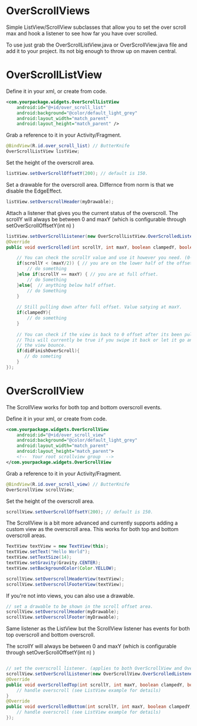 OverScrollViews
==================

Simple ListView/ScrollView subclasses that allow you to set the over scroll max and hook a listener to see how far you have over scrolled.

To use just grab the OverScrollListView.java or OverScrollView.java file and add it to your project. Its not big enough to throw up on maven central.

OverScrollListView
==================

Define it in your xml, or create from code.

```xml
<com.yourpackage.widgets.OverScrollListView
    android:id="@+id/over_scroll_list"
    android:background="@color/default_light_grey"
    android:layout_width="match_parent"
    android:layout_height="match_parent" />
```

Grab a reference to it in your Activity/Fragment.

```java
@BindView(R.id.over_scroll_list) // ButterKnife
OverScrollListView listView;
```

Set the height of the overscroll area.

```java
listView.setOverScrollOffsetY(200); // default is 150.  
```
Set a drawable for the overscroll area. Differnce from norm is that we disable the EdgeEffect.
```java
listView.setOverscrollHeader(myDrawable);
```
Attach a listener that gives you the current status of the overscroll. 
The scrollY will always be between 0 and maxY (which is configurable through setOverScrollOffsetY(int n) ) 
```java
listView.setOverScrollListener(new OverScrollListView.OverScrolledListener() {
@Override
public void overScrolled(int scrollY, int maxY, boolean clampedY, boolean didFinishOverScroll) {

    // You can check the scrollY value and use it however you need. (0-maxY)
    if(scrollY < (maxY/2)) { // you are on the lower half of the offset.
        // do something
    }else if(scrollY == maxY) { // you are at full offset.
        // do Something
    }else{  // anything below half offset.
        // do Something
    } 
    
    // Still pulling down after full offset. Value satying at maxY.
    if(clampedY){
        // do something
    }
    
    // You can check if the view is back to 0 offset after its been pulled.
    // This will currently be true if you swipe it back or let it go and let
    // the view bounce.
    if(didFinishOverScroll){
       // do someting
    }
});
```

OverScrollView
==================

The ScrollView works for both top and bottom overscroll events.

Define it in your xml, or create from code.
```xml
<com.yourpackage.widgets.OverScrollView
    android:id="@+id/over_scroll_view"
    android:background="@color/default_light_grey"
    android:layout_width="match_parent"
    android:layout_height="match_parent">
    <!--  Your root scrollview group  -->
</com.yourpackage.widgets.OverScrollView
```

Grab a reference to it in your Activity/Fragment.
```java
@BindView(R.id.over_scroll_view) // ButterKnife
OverScrollView scrollView;
```

Set the height of the overscroll area.
```java
scrollView.setOverScrollOffsetY(200); // default is 150.  
```
The ScrollView is a bit more advanced and currently supports adding a custom view as the overscroll area.
This works for both top and bottom overscroll areas.

```java
TextView textView = new TextView(this);
textView.setText("Hello World");
textView.setTextSize(14);
textView.setGravity(Gravity.CENTER);
textView.setBackgroundColor(Color.YELLOW);

scrollView.setOverscrollHeaderView(textView);
scrollView.setOverscrollFooterView(textView);
```

If you're not into views, you can also use a drawable.
```java
// set a drawable to be shown in the scroll offset area. 
scrollView.setOverscrollHeader(myDrawable);
scrollView.setOverscrollFooter(myDrawable);
```

Same listener as the ListView but the ScrollView listener has events for both top overscroll and bottom overscroll.

The scrollY will always be between 0 and maxY (which is configurable through setOverScrollOffsetY(int n) ) 
```java

// set the overscroll listener. (applies to both OverScrollView and OverScrollListView)
scrollView.setOverScrollListener(new OverScrollView.OverScrolledListener() {
@Override
public void overScrolledTop(int scrollY, int maxY, boolean clampedY, boolean didFinishOverScroll) {
    // handle overscroll (see ListView example for details)
}
@Override
public void overScrolledBottom(int scrollY, int maxY, boolean clampedY, boolean didFinishOverScroll) {
    // handle overscroll (see ListView example for details)
});
```


